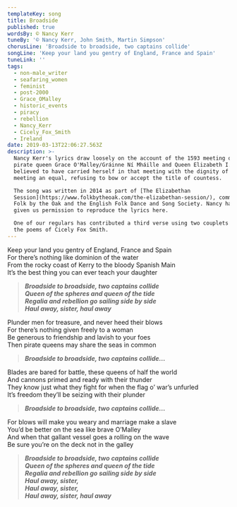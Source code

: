 ```yaml
---
templateKey: song
title: Broadside
published: true
wordsBy: © Nancy Kerr
tuneBy: '© Nancy Kerr, John Smith, Martin Simpson'
chorusLine: 'Broadside to broadside, two captains collide'
songLine: 'Keep your land you gentry of England, France and Spain'
tuneLink: ''
tags:
  - non-male_writer
  - seafaring_women
  - feminist
  - post-2000
  - Grace_OMalley
  - historic_events
  - piracy
  - rebellion
  - Nancy_Kerr
  - Cicely_Fox_Smith
  - Ireland
date: 2019-03-13T22:06:27.563Z
description: >-
  Nancy Kerr's lyrics draw loosely on the account of the 1593 meeting of Irish
  pirate queen Grace O'Malley/Gráinne Ní Mháille and Queen Elizabeth I. Grace is
  believed to have carried herself in that meeting with the dignity of a queen
  meeting an equal, refusing to bow or accept the title of countess.

  The song was written in 2014 as part of [The Elizabethan
  Session](https://www.folkbytheoak.com/the-elizabethan-session/), commissioned by
  Folk by the Oak and the English Folk Dance and Song Society. Nancy has kindly
  given us permission to reproduce the lyrics here.

  One of our regulars has contributed a third verse using two couplets from
  the poems of Cicely Fox Smith.
---
```

Keep your land you gentry of England, France and Spain\
For there’s nothing like dominion of the water\
From the rocky coast of Kerry to the bloody Spanish Main\
It’s the best thing you can ever teach your daughter

> ***Broadside to broadside, two captains collide***\
> ***Queen of the spheres and queen of the tide***\
> ***Regalia and rebellion go sailing side by side***\
> ***Haul away, sister, haul away***

Plunder men for treasure, and never heed their blows\
For there’s nothing given freely to a woman\
Be generous to friendship and lavish to your foes\
Then pirate queens may share the seas in common

> ***Broadside to broadside, two captains collide...***

Blades are bared for battle, these queens of half the world\
And cannons primed and ready with their thunder\
They know just what they fight for when the flag o’ war’s unfurled\
It’s freedom they’ll be seizing with their plunder

> ***Broadside to broadside, two captains collide...***

For blows will make you weary and marriage make a slave\
You’d be better on the sea like brave O’Malley\
And when that gallant vessel goes a rolling on the wave\
Be sure you’re on the deck not in the galley

> ***Broadside to broadside, two captains collide***\
> ***Queen of the spheres and queen of the tide***\
> ***Regalia and rebellion go sailing side by side***\
> ***Haul away, sister,***\
> ***Haul away, sister,***\
> ***Haul away, sister, haul away***
